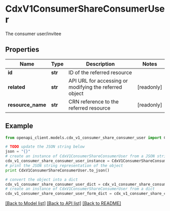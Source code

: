 # CdxV1ConsumerShareConsumerUser

The consumer user/invitee

## Properties
Name | Type | Description | Notes
------------ | ------------- | ------------- | -------------
**id** | **str** | ID of the referred resource | 
**related** | **str** | API URL for accessing or modifying the referred object | [readonly] 
**resource_name** | **str** | CRN reference to the referred resource | [readonly] 

## Example

```python
from openapi_client.models.cdx_v1_consumer_share_consumer_user import CdxV1ConsumerShareConsumerUser

# TODO update the JSON string below
json = "{}"
# create an instance of CdxV1ConsumerShareConsumerUser from a JSON string
cdx_v1_consumer_share_consumer_user_instance = CdxV1ConsumerShareConsumerUser.from_json(json)
# print the JSON string representation of the object
print CdxV1ConsumerShareConsumerUser.to_json()

# convert the object into a dict
cdx_v1_consumer_share_consumer_user_dict = cdx_v1_consumer_share_consumer_user_instance.to_dict()
# create an instance of CdxV1ConsumerShareConsumerUser from a dict
cdx_v1_consumer_share_consumer_user_form_dict = cdx_v1_consumer_share_consumer_user.from_dict(cdx_v1_consumer_share_consumer_user_dict)
```
[[Back to Model list]](../ccloud/README.md#documentation-for-models) [[Back to API list]](../ccloud/README.md#documentation-for-api-endpoints) [[Back to README]](../ccloud/README.md)


